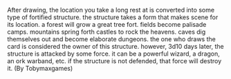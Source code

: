 
After drawing, the location you take a long rest at is converted into some type of fortified structure. the structure takes a form that makes scene for its location. a forest will grow a great tree fort. fields become palisade camps. mountains spring forth castles to rock the heavens. caves dig themselves out and become elaborate dungeons. the one who draws the card is considered the owner of this structure. however, 3d10 days later, the structure is attacked by some force. it can be a powerful wizard, a dragon, an ork warband, etc. if the structure is not defended, that force will destroy it. (By Tobymaxgames)